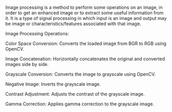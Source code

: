Image processing is a method to perform some operations on an image, in order to get an enhanced image or to extract some useful information from it.
It is a type of signal processing in which input is an image and output may be image or characteristics/features associated with that image.

Image Processing Operations:

  Color Space Conversion: Converts the loaded image from BGR to RGB using OpenCV.
  
  Image Concatenation: Horizontally concatenates the original and converted images side by side.
  
  Grayscale Conversion: Converts the image to grayscale using OpenCV.
  
  Negative Image: Inverts the grayscale image.
  
  Contrast Adjustment: Adjusts the contrast of the grayscale image.
  
  Gamma Correction: Applies gamma correction to the grayscale image.
